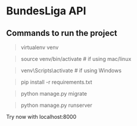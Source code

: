 # BundesLiga API

## Commands to run the project

> virtualenv venv

> source venv/bin/activate # if using mac/linux

> venv\Scripts\activate # if using Windows

> pip install -r requirements.txt

> python manage.py migrate

> python manage.py runserver

Try now with localhost:8000
